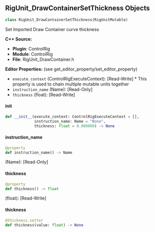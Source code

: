 ## RigUnit_DrawContainerSetThickness Objects

```python
class RigUnit_DrawContainerSetThickness(RigUnitMutable)
```

Set Imported Draw Container curve thickness

**C++ Source:**

- **Plugin**: ControlRig
- **Module**: ControlRig
- **File**: RigUnit_DrawContainer.h

**Editor Properties:** (see get_editor_property/set_editor_property)

- ``execute_context`` (ControlRigExecuteContext):  [Read-Write] * This property is used to chain multiple mutable units together
- ``instruction_name`` (Name):  [Read-Only]
- ``thickness`` (float):  [Read-Write]

<a id="unreal.RigUnit_DrawContainerSetThickness.__init__"></a>

#### __init__

```python
def __init__(execute_context: ControlRigExecuteContext = [],
             instruction_name: Name = "None",
             thickness: float = 0.000000) -> None
```

<a id="unreal.RigUnit_DrawContainerSetThickness.instruction_name"></a>

#### instruction_name

```python
@property
def instruction_name() -> Name
```

(Name):  [Read-Only]

<a id="unreal.RigUnit_DrawContainerSetThickness.thickness"></a>

#### thickness

```python
@property
def thickness() -> float
```

(float):  [Read-Write]

<a id="unreal.RigUnit_DrawContainerSetThickness.thickness"></a>

#### thickness

```python
@thickness.setter
def thickness(value: float) -> None
```

<a id="unreal.RigUnit_DrawContainerSetTransform"></a>